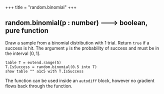 +++
title = "random.binomial"
+++

## random.binomial(p : number) 🡒 boolean, pure function

Draw a sample from a binomial distribution with 1 trial.
Return `true` if a success is hit. The argument `p` is the
probability of success and must be in the interval $[0, 1]$.

```envision
table T = extend.range(5)
T.IsSuccess = random.binomial(0.5 into T)
show table "" a1c5 with T.IsSuccess
```

The function can be used inside an `autodiff` block, however
no gradient flows back through the function.

